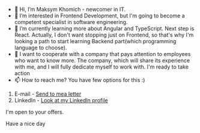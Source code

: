 - 👋 Hi, I’m Maksym Khomich - newcomer in IT.
- 👀 I’m interested in Frontend Development, but I'm going to become a competent specialist in software engineering.
- 🌱 I’m currently learning more about Angular and TypeScript. Next step is React. Actually, I don't want stopping just on Frontend, so that's why I'm looking a path to start learning Backend part(which programming language to choose).
- 💞️ I want to cooperate with a company that pays attention to employees who want to know more. The company, which will share its experience with me, and I will fully dedicate myself  to work with. I'm ready to take action
- 📫 How to reach me? You have few options for this :)
1) E-mail - [Send to mea letter](maksym.khomich@gmail.com)
2) LinkedIn - [Look at my LinkedIn profile](https://www.linkedin.com/in/maksym-k-a44307247)

I'm open to your offers. 

Have a nice day
